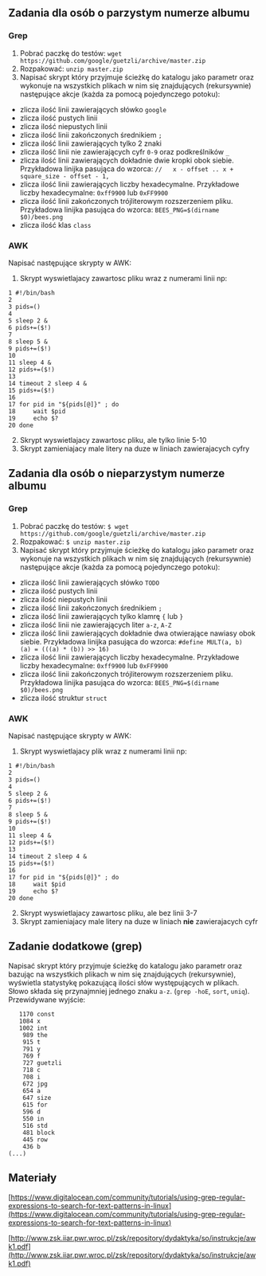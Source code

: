 ## Zadania dla osób o parzystym numerze albumu

### Grep

1. Pobrać paczkę do testów: `wget https://github.com/google/guetzli/archive/master.zip`
2. Rozpakować: `unzip master.zip`
3. Napisać skrypt który przyjmuje ścieżkę do katalogu jako parametr oraz wykonuje na wszystkich plikach w nim się znajdujących (rekursywnie) następujące akcje (każda za pomocą pojedynczego potoku):
 * zlicza ilość linii zawierających słówko `google`
 * zlicza ilość pustych linii
 * zlicza ilość niepustych linii
 * zlicza ilość linii zakończonych średnikiem `;`
 * zlicza ilość linii zawierających tylko 2 znaki
 * zlicza ilość linii nie zawierających cyfr `0-9` oraz podkreślników `_`
 * zlicza ilość linii zawierających dokładnie dwie kropki obok siebie. Przykładowa linijka pasująca do wzorca: `//   x - offset .. x + square_size - offset - 1,`
 * zlicza ilość linii zawierających liczby hexadecymalne. Przykładowe liczby hexadecymalne: `0xff9900` lub `0xFF9900`
 * zlicza ilość linii zakończonych trójliterowym rozszerzeniem pliku. Przykładowa linijka pasująca do wzorca: `BEES_PNG=$(dirname $0)/bees.png`
 * zlicza ilość klas `class`
 
### AWK

Napisać następujące skrypty w AWK:

1. Skrypt wyswietlajacy zawartosc pliku wraz z numerami linii np:
```
1 #!/bin/bash
2
3 pids=()
4
5 sleep 2 &
6 pids+=($!)
7
8 sleep 5 &
9 pids+=($!)
10
11 sleep 4 &
12 pids+=($!)
13
14 timeout 2 sleep 4 &
15 pids+=($!)
16
17 for pid in "${pids[@]}" ; do
18     wait $pid
19     echo $?
20 done
```
2. Skrypt wyswietlajacy zawartosc pliku, ale tylko linie 5-10
3. Skrypt zamieniajacy male litery na duze w liniach zawierajacych cyfry

## Zadania dla osób o nieparzystym numerze albumu

### Grep

1. Pobrać paczkę do testów: `$ wget https://github.com/google/guetzli/archive/master.zip`
2. Rozpakować: `$ unzip master.zip`
3. Napisać skrypt który przyjmuje ścieżkę do katalogu jako parametr oraz wykonuje na wszystkich plikach w nim się znajdujących (rekursywnie) następujące akcje (każda za pomocą pojedynczego potoku):
 * zlicza ilość linii zawierających słówko `TODO`
 * zlicza ilość pustych linii
 * zlicza ilość niepustych linii
 * zlicza ilość linii zakończonych średnikiem `;`
 * zlicza ilość linii zawierających tylko klamrę `{` lub `}`
 * zlicza ilość linii nie zawierających liter `a-z`, `A-Z`
 * zlicza ilość linii zawierających dokładnie dwa otwierające nawiasy obok siebie. Przykładowa linijka pasująca do wzorca: `#define MULT(a, b)  (a) = (((a) * (b)) >> 16)`
 * zlicza ilość linii zawierających liczby hexadecymalne. Przykładowe liczby hexadecymalne: `0xff9900` lub `0xFF9900`
 * zlicza ilość linii zakończonych trójliterowym rozszerzeniem pliku. Przykładowa linijka pasująca do wzorca: `BEES_PNG=$(dirname $0)/bees.png`
 * zlicza ilość struktur `struct`

### AWK

Napisać następujące skrypty w AWK:

1. Skrypt wyswietlajacy plik wraz z numerami linii np:
```
1 #!/bin/bash
2
3 pids=()
4
5 sleep 2 &
6 pids+=($!)
7
8 sleep 5 &
9 pids+=($!)
10
11 sleep 4 &
12 pids+=($!)
13
14 timeout 2 sleep 4 &
15 pids+=($!)
16
17 for pid in "${pids[@]}" ; do
18     wait $pid
19     echo $?
20 done
```
2. Skrypt wyswietlajacy zawartosc pliku, ale bez linii 3-7
3. Skrypt zamieniajacy male litery na duze w liniach **nie** zawierajacych cyfr

## Zadanie dodatkowe (grep)

Napisać skrypt który przyjmuje ścieżkę do katalogu jako parametr oraz bazując na wszystkich plikach w nim się znajdujących (rekursywnie), wyświetla statystykę pokazującą ilości słów występujących w plikach. Słowo składa się przynajmniej jednego znaku `a-z`. (`grep -hoE`, `sort`, `uniq`). Przewidywane wyjście:
```
   1170 const
   1084 x
   1002 int
    989 the
    915 t
    791 y
    769 f
    727 guetzli
    718 c
    708 i
    672 jpg
    654 a
    647 size
    615 for
    596 d
    550 in
    516 std
    481 block
    445 row
    436 b
(...)
```

## Materiały

[https://www.digitalocean.com/community/tutorials/using-grep-regular-expressions-to-search-for-text-patterns-in-linux](https://www.digitalocean.com/community/tutorials/using-grep-regular-expressions-to-search-for-text-patterns-in-linux)

[http://www.zsk.iiar.pwr.wroc.pl/zsk/repository/dydaktyka/so/instrukcje/awk1.pdf](http://www.zsk.iiar.pwr.wroc.pl/zsk/repository/dydaktyka/so/instrukcje/awk1.pdf)
